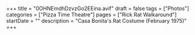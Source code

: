 +++
title = "0OHNEmdhDzvzGo2EEina.avif"
draft = false
tags = ["Photos"]
categories = ["Pizza Time Theatre"]
pages = ["Rick Rat Walkaround"]
startDate = ""
description = "Casa Bonita's Rat Costume (February 1975)"
+++
